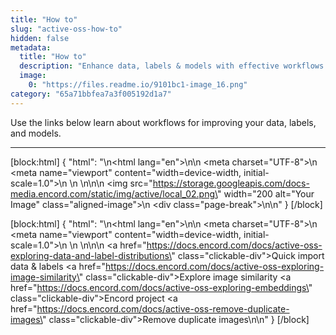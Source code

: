 ```yaml
---
title: "How to"
slug: "active-oss-how-to"
hidden: false
metadata: 
  title: "How to"
  description: "Enhance data, labels & models with effective workflows: Explore distribution, outliers, similarity, embeddings, evaluation & more."
  image: 
    0: "https://files.readme.io/9101bc1-image_16.png"
category: "65a71bbfea7a3f005192d1a7"
---
```


Use the links below learn about workflows for improving your data, labels, and models. 

---

[block:html]
{
  "html": "<!DOCTYPE html>\n<html lang=\"en\">\n<head>\n    <meta charset=\"UTF-8\">\n    <meta name=\"viewport\" content=\"width=device-width, initial-scale=1.0\">\n    <title>Aligned Image with Page Break</title>\n    <style>\n        .aligned-image {\n            display: block;\n            margin: auto; /* This centers the image */\n        }\n\n        .page-break {\n            page-break-after: always; /* This adds a page break after the image */\n        }\n    </style>\n</head>\n<body>\n    <img src=\"https://storage.googleapis.com/docs-media.encord.com/static/img/active/local_02.png\" width=\"200 alt=\"Your Image\" class=\"aligned-image\">\n    <div class=\"page-break\"></div>\n</body>\n</html>"
}
[/block]

[block:html]
{
  "html": "<!DOCTYPE html>\n<html lang=\"en\">\n<head>\n    <meta charset=\"UTF-8\">\n    <meta name=\"viewport\" content=\"width=device-width, initial-scale=1.0\">\n    <title>Clickable Div</title>\n    <style>\n        .clickable-div {\n            display: inline-block;\n            width: 200px;\n            height: 50px;\n            background-color: #ffffff;\n            border: solid;\n            text-align: center;\n            line-height: 50px;\n            color: #000000;\n            text-decoration: none;\n            margin: 10px;\n        }\n\n        .clickable-div:hover {\n            background-color: #ededff;\n        }\n    </style>\n</head>\n<body>\n    <a href=\"https://docs.encord.com/docs/active-oss-exploring-data-and-label-distributions\" class=\"clickable-div\">Quick import data & labels</a> <a href=\"https://docs.encord.com/docs/active-oss-exploring-image-similarity\" class=\"clickable-div\">Explore image similarity</a> <a href=\"https://docs.encord.com/docs/active-oss-exploring-embeddings\" class=\"clickable-div\">Encord project</a> <a href=\"https://docs.encord.com/docs/active-oss-remove-duplicate-images\" class=\"clickable-div\">Remove duplicate images</a>\n</body>\n</html>"
}
[/block]


<!---
- [Evaluating classification models](https://docs.encord.com/docs/active-evaluate-classification-models). 
- [Evaluating object detection models](https://docs.encord.com/docs/active-evaluate-detection-models). 



[//]: # (TODO add the references to the sections when the content is available in the product)
[//]: # (- [Finding data outliers]&#40;https://docs.encord.com/docs/active-identify-outliers&#41;.)
[//]: # (- [Exploring correlations]&#40;https://docs.encord.com/docs/active-exploring-correlations&#41;.)

--->
